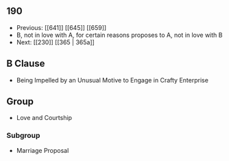 ## 190
- Previous: [[641]] [[645]] [[659]] 
- B, not in love with A, for certain reasons proposes to A, not in love with B
- Next: [[230]] [[365 | 365a]] 

## B Clause
- Being Impelled by an Unusual Motive to Engage in Crafty Enterprise

## Group
- Love and Courtship

### Subgroup
- Marriage Proposal

